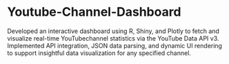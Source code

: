 # Youtube-Channel-Dashboard
Developed an interactive dashboard using R, Shiny, and Plotly to fetch and visualize real-time YouTubechannel statistics via the YouTube Data API v3.
Implemented API integration, JSON data parsing, and dynamic UI rendering to support insightful data visualization for any specified channel.
